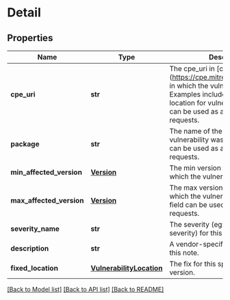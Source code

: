 # Detail

## Properties
Name | Type | Description | Notes
------------ | ------------- | ------------- | -------------
**cpe_uri** | **str** | The cpe_uri in [cpe format] (https://cpe.mitre.org/specification/) in which the vulnerability manifests.  Examples include distro or storage location for vulnerable jar. This field can be used as a filter in list requests. | [optional] 
**package** | **str** | The name of the package where the vulnerability was found. This field can be used as a filter in list requests. | [optional] 
**min_affected_version** | [**Version**](Version.md) | The min version of the package in which the vulnerability exists. | [optional] 
**max_affected_version** | [**Version**](Version.md) | The max version of the package in which the vulnerability exists. This field can be used as a filter in list requests. | [optional] 
**severity_name** | **str** | The severity (eg: distro assigned severity) for this vulnerability. | [optional] 
**description** | **str** | A vendor-specific description of this note. | [optional] 
**fixed_location** | [**VulnerabilityLocation**](VulnerabilityLocation.md) | The fix for this specific package version. | [optional] 

[[Back to Model list]](../README.md#documentation-for-models) [[Back to API list]](../README.md#documentation-for-api-endpoints) [[Back to README]](../README.md)


